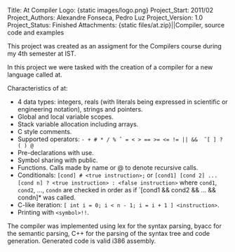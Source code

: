 Title: At Compiler
Logo: {static images/logo.png}
Project_Start: 2011/02
Project_Authors: Alexandre Fonseca, Pedro Luz
Project_Version: 1.0
Project_Status: Finished
Attachments:
    {static files/at.zip}||Compiler, source code and examples

This project was created as an assigment for the Compilers course during my 4th
semester at IST.

In this project we were tasked with the creation of a compiler for a new
language called at.

<!-- PELICAN_END_SUMMARY -->

Characteristics of at:

* 4 data types: integers, reals (with literals being expressed in scientific or engineering notation), strings and pointers.
* Global and local variable scopes.
* Stack variable allocation including arrays.
* C style comments.
* Supported operators: `- + # * / % ˆ = < > == >= <= != || &&  ̃ [ ] ? ( ) @`
* Pre-declarations with use.
* Symbol sharing with public.
* Functions. Calls made by name or @ to denote recursive calls.
* Conditionals: `[cond] # <true instruction>;` or `[cond1] [cond 2] ... [cond n] ? <true instruction> : <false instruction>` where `cond1`, `cond2`, ..., `condn` are checked in order as if `[cond1 && cond2 && ... && condn]*  was called.
* C-like iteration: `[ int i = 0; i < n - 1; i = i + 1 ] <instruction>`.
* Printing with `<symbol>!!`.

The compiler was implemented using lex for the syntax parsing, byacc for the
semantic parsing, C++ for the parsing of the syntax tree and code generation.
Generated code is valid i386 assembly.
